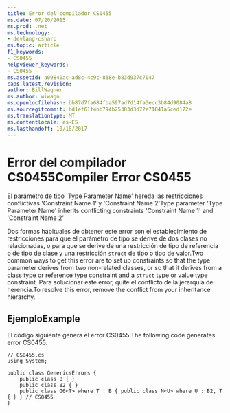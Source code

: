 ```yaml
---
title: Error del compilador CS0455
ms.date: 07/20/2015
ms.prod: .net
ms.technology:
- devlang-csharp
ms.topic: article
f1_keywords:
- CS0455
helpviewer_keywords:
- CS0455
ms.assetid: a09840ac-ad8c-4c9c-868e-b83d937c7047
caps.latest.revision: 
author: BillWagner
ms.author: wiwagn
ms.openlocfilehash: bb87d7fa684fba597ad7d14fa3ecc3b84d9084a8
ms.sourcegitcommit: bd1ef61f4bb794b25383d3d72e71041a5ced172e
ms.translationtype: MT
ms.contentlocale: es-ES
ms.lasthandoff: 10/18/2017
---
```

# <a name="compiler-error-cs0455"></a><span data-ttu-id="0aa39-102">Error del compilador CS0455</span><span class="sxs-lookup"><span data-stu-id="0aa39-102">Compiler Error CS0455</span></span>
<span data-ttu-id="0aa39-103">El parámetro de tipo 'Type Parameter Name' hereda las restricciones conflictivas 'Constraint Name 1' y 'Constraint Name 2'</span><span class="sxs-lookup"><span data-stu-id="0aa39-103">Type parameter 'Type Parameter Name' inherits conflicting constraints 'Constraint Name 1' and 'Constraint Name 2'</span></span>  
  
 <span data-ttu-id="0aa39-104">Dos formas habituales de obtener este error son el establecimiento de restricciones para que el parámetro de tipo se derive de dos clases no relacionadas, o para que se derive de una restricción de tipo de referencia o de tipo de clase y una restricción `struct` de tipo o tipo de valor.</span><span class="sxs-lookup"><span data-stu-id="0aa39-104">Two common ways to get this error are to set up constraints so that the type parameter derives from two non-related classes, or so that it derives from a class type or reference type constraint and a `struct` type or value type constraint.</span></span> <span data-ttu-id="0aa39-105">Para solucionar este error, quite el conflicto de la jerarquía de herencia.</span><span class="sxs-lookup"><span data-stu-id="0aa39-105">To resolve this error, remove the conflict from your inheritance hierarchy.</span></span>  
  
## <a name="example"></a><span data-ttu-id="0aa39-106">Ejemplo</span><span class="sxs-lookup"><span data-stu-id="0aa39-106">Example</span></span>  
 <span data-ttu-id="0aa39-107">El código siguiente genera el error CS0455.</span><span class="sxs-lookup"><span data-stu-id="0aa39-107">The following code generates error CS0455.</span></span>  
  
```  
// CS0455.cs  
using System;  
  
public class GenericsErrors {  
    public class B { }  
    public class B2 { }  
    public class G6<T> where T : B { public class N<U> where U : B2, T { } } // CS0455  
}  
```
